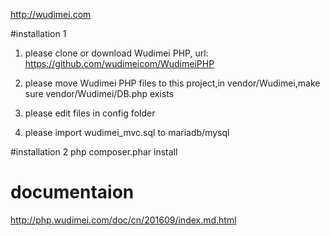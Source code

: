 http://wudimei.com

#installation 1
1. please clone or download Wudimei PHP, url: https://github.com/wudimeicom/WudimeiPHP

2. please move Wudimei PHP files to this project,in vendor/Wudimei,make sure vendor/Wudimei/DB.php exists

3. please edit files in config folder

4. please import wudimei_mvc.sql to mariadb/mysql

#installation 2
php composer.phar install

# documentaion

http://php.wudimei.com/doc/cn/201609/index.md.html



